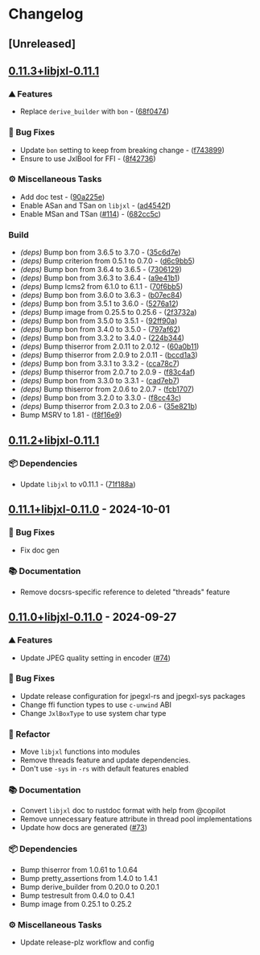 # Changelog

## [Unreleased]

## [0.11.3+libjxl-0.11.1](https://github.com/inflation/jpegxl-rs/compare/jpegxl-rs-v0.11.2+libjxl-0.11.1...jpegxl-rs-v0.11.3+libjxl-0.11.1)

### ⛰️ Features

- Replace `derive_builder` with `bon` - ([68f0474](https://github.com/inflation/jpegxl-rs/commit/68f047448979409bad51acb0aed9db0475c37e30))

### 🐛 Bug Fixes

- Update `bon` setting to keep from breaking change - ([f743899](https://github.com/inflation/jpegxl-rs/commit/f7438998c69fe585504fdec22e327eec625403c5))
- Ensure to use JxlBool for FFI - ([8f42736](https://github.com/inflation/jpegxl-rs/commit/8f4273692ab02b0f07d8775aa1c9b537a3f27427))

### ⚙️ Miscellaneous Tasks

- Add doc test - ([90a225e](https://github.com/inflation/jpegxl-rs/commit/90a225e154199ef901caf9bb03914a1e3edef136))
- Enable ASan and TSan on `libjxl` - ([ad4542f](https://github.com/inflation/jpegxl-rs/commit/ad4542f9bb47a30a8949a3b5d665a1ad59f71956))
- Enable MSan and TSan ([#114](https://github.com/inflation/jpegxl-rs/pull/114)) - ([682cc5c](https://github.com/inflation/jpegxl-rs/commit/682cc5c805b6735ac4ab9d48a29f77f902bbe2cb))

### Build

- *(deps)* Bump bon from 3.6.5 to 3.7.0 - ([35c6d7e](https://github.com/inflation/jpegxl-rs/commit/35c6d7e529185649988d81935aee4e98c35f2729))
- *(deps)* Bump criterion from 0.5.1 to 0.7.0 - ([d6c9bb5](https://github.com/inflation/jpegxl-rs/commit/d6c9bb576409ca6f4f37a53c22e7fe1ee5010fbd))
- *(deps)* Bump bon from 3.6.4 to 3.6.5 - ([7306129](https://github.com/inflation/jpegxl-rs/commit/7306129425fe3d1111f1621ccca2520d22b7217c))
- *(deps)* Bump bon from 3.6.3 to 3.6.4 - ([a9e41b1](https://github.com/inflation/jpegxl-rs/commit/a9e41b157b3d9595a6c56e1f6f884d00d95661b2))
- *(deps)* Bump lcms2 from 6.1.0 to 6.1.1 - ([70f6bb5](https://github.com/inflation/jpegxl-rs/commit/70f6bb5a9c2a3ec987246cd59d5016931b589a6f))
- *(deps)* Bump bon from 3.6.0 to 3.6.3 - ([b07ec84](https://github.com/inflation/jpegxl-rs/commit/b07ec84264d7c88d02c1b636d2751e8c61f84384))
- *(deps)* Bump bon from 3.5.1 to 3.6.0 - ([5276a12](https://github.com/inflation/jpegxl-rs/commit/5276a1247e678e5de29ea2835ecbf6917124a5bf))
- *(deps)* Bump image from 0.25.5 to 0.25.6 - ([2f3732a](https://github.com/inflation/jpegxl-rs/commit/2f3732af4d68a08662301bbc249a5cfa1d1ab2fa))
- *(deps)* Bump bon from 3.5.0 to 3.5.1 - ([92ff90a](https://github.com/inflation/jpegxl-rs/commit/92ff90accdd9bfcb49ad75ff42ca984b239fc16e))
- *(deps)* Bump bon from 3.4.0 to 3.5.0 - ([797af62](https://github.com/inflation/jpegxl-rs/commit/797af62d87d2ee2168091a4427c9f04cba987b24))
- *(deps)* Bump bon from 3.3.2 to 3.4.0 - ([224b344](https://github.com/inflation/jpegxl-rs/commit/224b344c9e3ec077be0718493bc286be193c2a86))
- *(deps)* Bump thiserror from 2.0.11 to 2.0.12 - ([60a0b11](https://github.com/inflation/jpegxl-rs/commit/60a0b116dd588894a05cae1cf2cf6b832e121283))
- *(deps)* Bump thiserror from 2.0.9 to 2.0.11 - ([bccd1a3](https://github.com/inflation/jpegxl-rs/commit/bccd1a31de6d9fa436ac49164c4863909d741faf))
- *(deps)* Bump bon from 3.3.1 to 3.3.2 - ([cca78c7](https://github.com/inflation/jpegxl-rs/commit/cca78c78e192b36ba183782e83015fffed01be9f))
- *(deps)* Bump thiserror from 2.0.7 to 2.0.9 - ([f83c4af](https://github.com/inflation/jpegxl-rs/commit/f83c4afe3af01233da3285c8ed7091bf74fd4a6e))
- *(deps)* Bump bon from 3.3.0 to 3.3.1 - ([cad7eb7](https://github.com/inflation/jpegxl-rs/commit/cad7eb7cb1357d34246ff2cfb4c4b4c84ed03554))
- *(deps)* Bump thiserror from 2.0.6 to 2.0.7 - ([fcb1707](https://github.com/inflation/jpegxl-rs/commit/fcb1707bd8606430b1a4407ea9012f0b207e5a82))
- *(deps)* Bump bon from 3.2.0 to 3.3.0 - ([f8cc43c](https://github.com/inflation/jpegxl-rs/commit/f8cc43c55b5ed9483ae737f4a82f183cebf0a094))
- *(deps)* Bump thiserror from 2.0.3 to 2.0.6 - ([35e821b](https://github.com/inflation/jpegxl-rs/commit/35e821bd0ea963a2a08e5906203ed1d6e83e7433))
- Bump MSRV to 1.81 - ([f8f16e9](https://github.com/inflation/jpegxl-rs/commit/f8f16e9f952e2577703d4ae64fb571443a00a13e))

## [0.11.2+libjxl-0.11.1](https://github.com/inflation/jpegxl-rs/compare/jpegxl-rs-v0.11.1+libjxl-0.11.0...jpegxl-rs-v0.11.2+libjxl-0.11.1)

### 📦 Dependencies

- Update `libjxl` to v0.11.1 - ([71f188a](https://github.com/inflation/jpegxl-rs/commit/71f188a331fcbc5c1ec9358ffbcc9e34f6f269c7))

## [0.11.1+libjxl-0.11.0](https://github.com/inflation/jpegxl-rs/compare/jpegxl-rs-v0.11.0+libjxl-0.11.0...jpegxl-rs-v0.11.1+libjxl-0.11.0) - 2024-10-01

### 🐛 Bug Fixes

- Fix doc gen

### 📚 Documentation

- Remove docsrs-specific reference to deleted "threads" feature

## [0.11.0+libjxl-0.11.0](https://github.com/inflation/jpegxl-rs/compare/jpegxl-rs-v0.10.4+libjxl-0.10.3...jpegxl-rs-v0.11.0+libjxl-0.11.0) - 2024-09-27

### ⛰️ Features

- Update JPEG quality setting in encoder ([#74](https://github.com/inflation/jpegxl-rs/pull/74))

### 🐛 Bug Fixes

- Update release configuration for jpegxl-rs and jpegxl-sys packages
- Change ffi function types to use `c-unwind` ABI
- Change `JxlBoxType` to use system char type

### 🚜 Refactor

- Move `libjxl` functions into modules
- Remove threads feature and update dependencies.
- Don't use `-sys` in `-rs` with default features enabled

### 📚 Documentation

- Convert `libjxl` doc to rustdoc format with help from @copilot
- Remove unnecessary feature attribute in thread pool implementations
- Update how docs are generated ([#73](https://github.com/inflation/jpegxl-rs/pull/73))

### 📦 Dependencies

- Bump thiserror from 1.0.61 to 1.0.64
- Bump pretty_assertions from 1.4.0 to 1.4.1
- Bump derive_builder from 0.20.0 to 0.20.1
- Bump testresult from 0.4.0 to 0.4.1
- Bump image from 0.25.1 to 0.25.2

### ⚙️ Miscellaneous Tasks

- Update release-plz workflow and config
